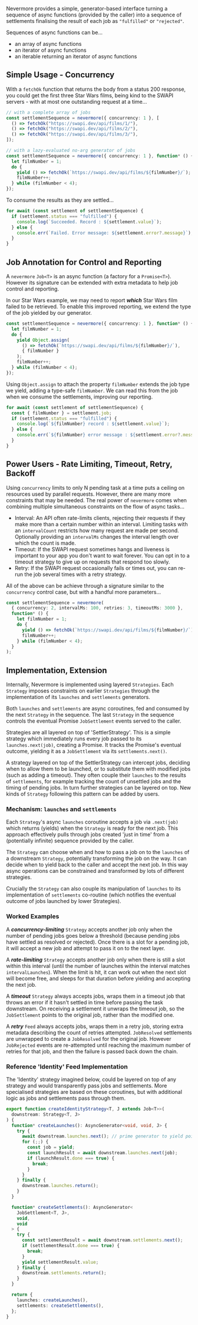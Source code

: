 Nevermore provides a simple, generator-based interface turning a sequence of
async functions (provided by the caller) into a sequence of settlements
finalising the result of each job as `"fulfilled"` or `"rejected"`.

Sequences of async functions can be...

- an array of async functions
- an iterator of async functions
- an iterable returning an iterator of async functions

## Simple Usage - Concurrency

With a `fetchOk` function that returns the body from a status 200 response, you
could get the first three Star Wars films, being kind to the SWAPI servers -
with at most one outstanding request at a time...

```ts
// with a complete array of jobs
const settlementSequence = nevermore({ concurrency: 1 }, [
  () => fetchOk("https://swapi.dev/api/films/1/"),
  () => fetchOk("https://swapi.dev/api/films/2/"),
  () => fetchOk("https://swapi.dev/api/films/3/"),
]);

// with a lazy-evaluated no-arg generator of jobs
const settlementSequence = nevermore({ concurrency: 1 }, function* () {
  let filmNumber = 1;
  do {
    yield () => fetchOk(`https://swapi.dev/api/films/${filmNumber}/`);
    filmNumber++;
  } while (filmNumber < 4);
});
```

To consume the results as they are settled...

```ts
for await (const settlement of settlementSequence) {
  if (settlement.status === "fulfilled") {
    console.log(`Succeeded. Record : ${settlement.value}`);
  } else {
    console.err(`Failed. Error message: ${settlement.error?.message}`);
  }
}
```

## Job Annotation for Control and Reporting

A `nevermore` `Job<T>` is an async function (a factory for a `Promise<T>`).
However its signature can be extended with extra metadata to help job control
and reporting.

In our Star Wars example, we may need to report _**which**_ Star Wars film
failed to be retrieved. To enable this improved reporting, we extend the type of
the job yielded by our generator.

```ts
const settlementSequence = nevermore({ concurrency: 1 }, function* () {
  let filmNumber = 1;
  do {
    yield Object.assign(
      () => fetchOk(`https://swapi.dev/api/films/${filmNumber}/`),
      { filmNumber }
    );
    filmNumber++;
  } while (filmNumber < 4);
});
```

Using `Object.assign` to attach the property `filmNumber` extends the job type
we yield, adding a type-safe `filmNumber`. We can read this from the job when we
consume the settlements, improving our reporting.

```ts
for await (const settlement of settlementSequence) {
  const { filmNumber } = settlement.job;
  if (settlement.status === "fulfilled") {
    console.log(`${filmNumber} record : ${settlement.value}`);
  } else {
    console.err(`${filmNumber} error message : ${settlement.error?.message}`);
  }
}
```

## Power Users - Rate Limiting, Timeout, Retry, Backoff

Using `concurrency` limits to only N pending task at a time puts a ceiling on
resources used by parallel requests. However, there are many more constraints
that may be needed. The real power of `nevermore` comes when combining multiple
simultaneous constraints on the flow of async tasks...

- Interval: An API often rate-limits clients, rejecting their requests if they
  make more than a certain number within an interval. Limiting tasks with an
  `intervalCount` restricts how many request are made per second. Optionally
  providing an `intervalMs` changes the interval length over which the count is
  made.
- Timeout: If the SWAPI request sometimes hangs and liveness is important to
  your app you don't want to wait forever. You can opt in to a timeout strategy
  to give up on requests that respond too slowly.
- Retry: If the SWAPI request occasionally fails or times out, you can re-run
  the job several times with a retry strategy.

All of the above can be achieve through a signature similar to the `concurrency`
control case, but with a handful more parameters...

```ts
const settlementSequence = nevermore(
  { concurrency: 2, intervalMs: 100, retries: 3, timeoutMs: 3000 },
  function* () {
    let filmNumber = 1;
    do {
      yield () => fetchOk(`https://swapi.dev/api/films/${filmNumber}/`);
      filmNumber++;
    } while (filmNumber < 4);
  }
);
```

## Implementation, Extension

Internally, Nevermore is implemented using layered `Strategies`. Each `Strategy`
imposes constraints on earlier `Strategies` through the implementation of its
`launches` and `settlements` generators.

Both `launches` and `settlements` are async coroutines, fed and consumed by the
next `Strategy` in the sequence. The last `Strategy` in the sequence controls
the eventual Promise `JobSettlement` events served to the caller.

Strategies are all layered on top of 'SettlerStrategy'. This is a simple
strategy which immediately runs every job passed to its `launches.next(job)`,
creating a Promise. It tracks the Promise's eventual outcome, yielding it as a
`JobSettlement` via its `settlements.next()`.

A strategy layered on top of the SettlerStrategy can intercept jobs, deciding
when to allow them to be launched, or to substitute them with modified jobs
(such as adding a timeout). They often couple their `launches` to the results of
`settlements`, for example tracking the count of unsettled jobs and the timing
of pending jobs. In turn further strategies can be layered on top. New kinds of
`Strategy` following this pattern can be added by users.

### Mechanism: `launches` and `settlements`

Each `Strategy`'s async `launches` coroutine accepts a job via `.next(job)`
which returns (yields) when the `Strategy` is ready for the next job. This
approach effectively pulls through jobs created 'just in time' from a
(potentially infinite) sequence provided by the caller.

The `Strategy` can choose when and how to pass a job on to the `launches` of a
downstream `Strategy`, potentially transforming the job on the way. It can
decide when to yield back to the caller and accept the next job. In this way
async operations can be constrained and transformed by lots of different
strategies.

Crucially the `Strategy` can also couple its manipulation of `launches` to its
implementation of `settlements` co-routine (which notifies the eventual outcome
of jobs launched by lower Strategies).

### Worked Examples

A _**concurrency-limiting**_ `Strategy` accepts another job only when the number
of pending jobs goes below a threshold (because pending jobs have settled as
resolved or rejected). Once there is a slot for a pending job, it will accept a
new job and attempt to pass it on to the next layer.

A _**rate-limiting**_ `Strategy` accepts another job only when there is still a
slot within this interval (until the number of launches within the interval
matches `intervalLaunches`). When the limit is hit, it can work out when the
next slot will become free, and sleeps for that duration before yielding and
accepting the next job.

A _**timeout**_ `Strategy` always accepts jobs, wraps them in a timeout job that
throws an error if it hasn't settled in time before passing the task downstream.
On receiving a settlement it unwraps the timeout job, so the `JobSettlement`
points to the original job, rather than the modified one.

A _**retry**_ `Feed` always accepts jobs, wraps them in a retry job, storing
extra metadata describing the count of retries attempted. `JobResolved`
settlements are unwrapped to create a `JobResolved` for the original job.
However `JobRejected` events are re-attempted until reaching the maximum number
of retries for that job, and then the failure is passed back down the chain.

### Reference 'Identity' Feed Implementation

The 'Identity' strategy imagined below, could be layered on top of any strategy
and would transparently pass jobs and settlements. More specialised strategies
are based on these coroutines, but with additional logic as jobs and settlements
pass through them.

```ts
export function createIdentityStrategy<T, J extends Job<T>>(
  downstream: Strategy<T, J>
) {
  function* createLaunches(): AsyncGenerator<void, void, J> {
    try {
      await downstream.launches.next(); // prime generator to yield point
      for (;;) {
        const job = yield;
        const launchResult = await downstream.launches.next(job);
        if (launchResult.done === true) {
          break;
        }
      }
    } finally {
      downstream.launches.return();
    }
  }

  function* createSettlements(): AsyncGenerator<
    JobSettlement<T, J>,
    void,
    void
  > {
    try {
      const settlementResult = await downstream.settlements.next();
      if (settlementResult.done === true) {
        break;
      }
      yield settlementResult.value;
    } finally {
      downstream.settlements.return();
    }
  }

  return {
    launches: createLaunches(),
    settlements: createSettlements(),
  };
}
```
